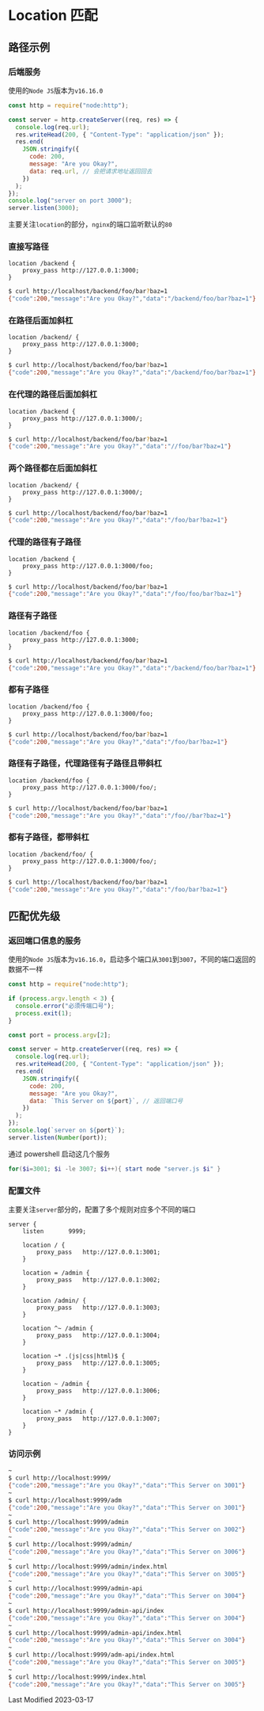 # Location 匹配

## 路径示例

### 后端服务

使用的`Node JS`版本为`v16.16.0`

```js
const http = require("node:http");

const server = http.createServer((req, res) => {
  console.log(req.url);
  res.writeHead(200, { "Content-Type": "application/json" });
  res.end(
    JSON.stringify({
      code: 200,
      message: "Are you Okay?",
      data: req.url, // 会把请求地址返回回去
    })
  );
});
console.log("server on port 3000");
server.listen(3000);
```

主要关注`location`的部分，`nginx`的端口监听默认的`80`

### 直接写路径

```nginx
location /backend {
    proxy_pass http://127.0.0.1:3000;
}
```

```bash
$ curl http://localhost/backend/foo/bar?baz=1
{"code":200,"message":"Are you Okay?","data":"/backend/foo/bar?baz=1"}
```

### 在路径后面加斜杠

```nginx
location /backend/ {
    proxy_pass http://127.0.0.1:3000;
}
```

```bash
$ curl http://localhost/backend/foo/bar?baz=1
{"code":200,"message":"Are you Okay?","data":"/backend/foo/bar?baz=1"}
```

### 在代理的路径后面加斜杠

```nginx
location /backend {
    proxy_pass http://127.0.0.1:3000/;
}
```

```bash
$ curl http://localhost/backend/foo/bar?baz=1
{"code":200,"message":"Are you Okay?","data":"//foo/bar?baz=1"}
```

### 两个路径都在后面加斜杠

```nginx
location /backend/ {
    proxy_pass http://127.0.0.1:3000/;
}
```

```bash
$ curl http://localhost/backend/foo/bar?baz=1
{"code":200,"message":"Are you Okay?","data":"/foo/bar?baz=1"}
```

### 代理的路径有子路径

```nginx
location /backend {
    proxy_pass http://127.0.0.1:3000/foo;
}
```

```bash
$ curl http://localhost/backend/foo/bar?baz=1
{"code":200,"message":"Are you Okay?","data":"/foo/foo/bar?baz=1"}
```

### 路径有子路径

```nginx
location /backend/foo {
    proxy_pass http://127.0.0.1:3000;
}
```

```bash
$ curl http://localhost/backend/foo/bar?baz=1
{"code":200,"message":"Are you Okay?","data":"/backend/foo/bar?baz=1"}
```

### 都有子路径

```nginx
location /backend/foo {
    proxy_pass http://127.0.0.1:3000/foo;
}
```

```bash
$ curl http://localhost/backend/foo/bar?baz=1
{"code":200,"message":"Are you Okay?","data":"/foo/bar?baz=1"}
```

### 路径有子路径，代理路径有子路径且带斜杠

```nginx
location /backend/foo {
    proxy_pass http://127.0.0.1:3000/foo/;
}
```

```bash
$ curl http://localhost/backend/foo/bar?baz=1
{"code":200,"message":"Are you Okay?","data":"/foo//bar?baz=1"}
```

### 都有子路径，都带斜杠

```nginx
location /backend/foo/ {
    proxy_pass http://127.0.0.1:3000/foo/;
}
```

```bash
$ curl http://localhost/backend/foo/bar?baz=1
{"code":200,"message":"Are you Okay?","data":"/foo/bar?baz=1"}
```

## 匹配优先级

### 返回端口信息的服务

使用的`Node JS`版本为`v16.16.0`，启动多个端口从`3001`到`3007`，不同的端口返回的数据不一样

```js
const http = require("node:http");

if (process.argv.length < 3) {
  console.error("必须传端口号");
  process.exit(1);
}

const port = process.argv[2];

const server = http.createServer((req, res) => {
  console.log(req.url);
  res.writeHead(200, { "Content-Type": "application/json" });
  res.end(
    JSON.stringify({
      code: 200,
      message: "Are you Okay?",
      data: `This Server on ${port}`, // 返回端口号
    })
  );
});
console.log(`server on ${port}`);
server.listen(Number(port));
```

通过 powershell 启动这几个服务

```powershell
for($i=3001; $i -le 3007; $i++){ start node "server.js $i" }
```

### 配置文件

主要关注`server`部分的，配置了多个规则对应多个不同的端口

```nginx
server {
    listen       9999;

    location / {
        proxy_pass   http://127.0.0.1:3001;
    }

    location = /admin {
        proxy_pass   http://127.0.0.1:3002;
    }

    location /admin/ {
        proxy_pass   http://127.0.0.1:3003;
    }

    location ^~ /admin {
        proxy_pass   http://127.0.0.1:3004;
    }

    location ~* .(js|css|html)$ {
        proxy_pass   http://127.0.0.1:3005;
    }

    location ~ /admin {
        proxy_pass   http://127.0.0.1:3006;
    }

    location ~* /admin {
        proxy_pass   http://127.0.0.1:3007;
    }
}
```

### 访问示例

```bash
~
$ curl http://localhost:9999/
{"code":200,"message":"Are you Okay?","data":"This Server on 3001"}
~
$ curl http://localhost:9999/adm
{"code":200,"message":"Are you Okay?","data":"This Server on 3001"}
~
$ curl http://localhost:9999/admin
{"code":200,"message":"Are you Okay?","data":"This Server on 3002"}
~
$ curl http://localhost:9999/admin/
{"code":200,"message":"Are you Okay?","data":"This Server on 3006"}
~
$ curl http://localhost:9999/admin/index.html
{"code":200,"message":"Are you Okay?","data":"This Server on 3005"}
~
$ curl http://localhost:9999/admin-api
{"code":200,"message":"Are you Okay?","data":"This Server on 3004"}
~
$ curl http://localhost:9999/admin-api/index
{"code":200,"message":"Are you Okay?","data":"This Server on 3004"}
~
$ curl http://localhost:9999/admin-api/index.html
{"code":200,"message":"Are you Okay?","data":"This Server on 3004"}
~
$ curl http://localhost:9999/adm-api/index.html
{"code":200,"message":"Are you Okay?","data":"This Server on 3005"}
~
$ curl http://localhost:9999/index.html
{"code":200,"message":"Are you Okay?","data":"This Server on 3005"}
```

Last Modified 2023-03-17
